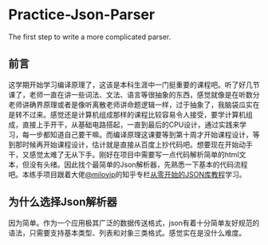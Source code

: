 # Practice-Json-Parser
The first step to write a more complicated parser.

## 前言

这学期开始学习编译原理了，这该是本科生涯中一门挺重要的课程吧。听了好几节课了，老师一直在讲一些词法、文法、语言等很抽象的东西，感觉就像是在听数分老师讲确界原理或者是像听离散老师讲命题逻辑一样，过于抽象了，我脑袋瓜实在是转不过来。感觉还是计算机组成那样的课程比较容易令人接受，要学计算机组成，直接上手开干，从基础电路搭起，一直到最后的CPU设计，通过实践来学习，每一步都知道自己要干嘛。而编译原理这课要等到第十周才开始课程设计，等到那时候再开始课程设计，估计就是直接从百度上抄代码吧。想要现在开始动手干，又感觉太难了无从下手。刚好在项目中需要写一点代码解析简单的html文本，但没有头绪。因此找个最简单的Json解析器，先熟悉一下基本的代码流程吧。本练手项目跟着大佬[@miloyip](https://www.zhihu.com/people/miloyip)的知乎专栏[从零开始的JSON库教程](https://zhuanlan.zhihu.com/json-tutorial)学习。

## 为什么选择Json解析器

因为简单。作为一个应用极其广泛的数据传送格式，json有着十分简单友好规范的语法，只需要支持基本类型、列表和对象三类格式。感觉实在是没什么难度。


